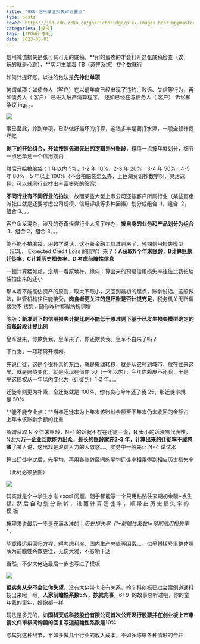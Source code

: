 ```yaml
---
title: "089-信用减值损失审计要点"
type: posts
cover: https://jsd.cdn.zzko.cn/gh/richbridge/picx-images-hosting@master/thumbnail/audit.png
categories: [投技]
tags: [IPO审计手札]
date: 2023-08-01
---
```

信用减值损失是张可有可无的底稿，**闲的蛋疼的才会打开这张底稿检查（诶，玩的就是心跳），**实习生拿着 TB（调整系统）抄个数就行

如何计提坏账，以往的做法是**先拎出单项**

何谓单项：如债务人（客户）在以前年度已经出现了违约、败诉、失信等行为，再如债务人（ 客户） 已进入破产清算程序， 还如已经在与债务人（ 客户） 诉讼和争议 ing。。。

![](https://img.richfan.site/ibank/IPO审计札记/089-信用减值损失审计要点_1.webp)

事已至此，拎到单项，已然做好最坏的打算，这钱多半是要打水漂，一般全额计提坏账

**剩下的开始组合，开始按照先进先出的逻辑划分账龄**，粗糙一点按年度划分，细节一点还单划一个信用期内

然后开始拍脑袋：1 年以内 5%，1-2 年 10%，2-3 年 20%，3-4 年 50%，4-5 年 80%，5 年以上 100%（不会拍脑袋怎么办，上巨潮资讯抄数字呀，灵活选择，可以就同行业抄出丰富多彩的答案）

**不同行业有不同行业的拍法**，故而某些大型上市公司还按客户所属行业（某些蛋疼派张口就是还要考虑公司规模、信用评级等多种因素）划分成组合  1，组合  2，组合 3。。。

客户鱼龙混杂，涉及的奇奇怪怪行业太多了咋办，**按自身的业务和产品划分为组合**  1，组合 2，组合 3。。。

能不能不拍脑袋，用数学说话，这不新金融工具准则来了，预期信用损失模型（ECL， Expected Credit Loss 的简写）来了：**A获取N个年末账龄，B计算账款迁徙率，C计算历史损失率，D 考虑前瞻性信息**

  

一顿计算猛如虎，定睛一看原地杵，缘何：算出来的预期信用损失率往往比我拍脑袋拍出来的还小

那本着不能高估资产的原则，取大不取小，又回到最初的起点，账龄说话。这般做法，监管机构往往能接受，**肉食者更关注的是坏账是否计提充足**，税务机关无所谓接受不 接受，随你咋计都得纳税调增

陈版：**新准则下的信用损失计提比例不能低于原准则下基于已发生损失模型确定的各账龄段计提比例**

皇军没来，你欺负我，皇军来了，你还欺负我。皇军不白来了吗？

不白来，一项项展开唠唠。

先说迁徙，这是个很朴素的东西，就是搬动转移，就是从农村到城市，放在往来这里，就是账龄变化，就是我现在借你 50（一年以内），今年你赖皮不还我，于是乎这债权从一年以内变化为（迁徙到）1-2 年。。。

迁徙率则更为朴素，全迁徙就是 100%，你有良心今年还了我 25，那迁徙率就是 50%

  

**能不能专业点：**当年迁徙率为上年末该账龄余额至下年末仍未收回的金额占上年末该账龄余额的比重

所谓获取 N 个年末账龄，N=1 的话就不存在迁徙一说，N 太小的话没啥代表性，N太大**万一企业回款能力出众，最长的账龄就在2-3 年，计算出来的迁徙率不成鸭蛋了**某人说，这出戏是浪费人力的大忽悠。。。实务中一般先让 N=4 试试水

算出迁徙率之后，先平均，再用各账龄区间的平均迁徙率相乘得到相应历史损失率

（此处必须放图）

![](https://img.richfan.site/ibank/IPO审计札记/089-信用减值损失审计要点_2.webp)

其实就是个中学生水准 excel 问题，随手都能写一个只用粘贴往来期初余额+发生额，然 后 自 动 划 分 账 龄 ， 进 而 计 算 迁 徙 率 ， 顺 带 出 历 史 损 失 率 的 模 板

按理来说最后一步是充满水准的：**历史损失率*（1+前瞻性系数)=预期信用损失率**，

毕竟得运用回归方程，得考虑利率、国内生产总值等因素。。。似乎将括号里整体理解为前瞻性系数更佳，无伤大雅，不影响干活

当然，不少大佬连最后一步也写进了模板

![](https://img.richfan.site/ibank/IPO审计札记/089-信用减值损失审计要点_3.webp)

**但实务从来不会让你失望**，没有大佬带也没有关系，拎个科创板已过会案例道通科技出来瞅一瞅，**人家前瞻性系数5%，抄就完事**，6+9  的故事总听过吧，你的童年我的童年，好像都一样

玩法是多元的，如**国科天成科技股份有限公司首次公开发行股票并在创业板上市申请文件审核问询函的回复写道前瞻性系数是10%**

与其究这种细节，不如多做几个行业的收入成本，不如多练练各种情形的合并